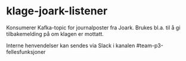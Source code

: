 # klage-joark-listener
Konsumerer Kafka-topic for journalposter fra Joark. Brukes bl.a. til å gi tilbakemelding på om klagen er mottatt.

Interne henvendelser kan sendes via Slack i kanalen #team-p3-fellesfunksjoner

